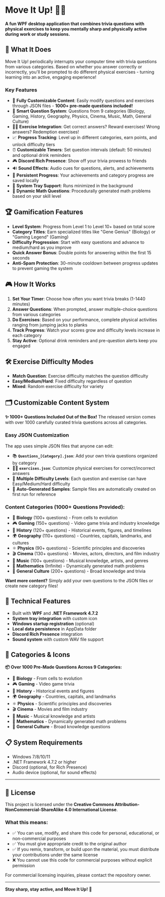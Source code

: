 # Move It Up! 🧠💪

**A fun WPF desktop application that combines trivia questions with physical exercises to keep you mentally sharp and physically active during work or study sessions.**

## 🎯 What It Does

Move It Up! periodically interrupts your computer time with trivia questions from various categories. Based on whether you answer correctly or incorrectly, you'll be prompted to do different physical exercises - turning learning into an active, engaging experience!

### Key Features

- 📝 **Fully Customizable Content**: Easily modify questions and exercises through JSON files - **1000+ pre-made questions included!**
- 🎲 **Smart Question System**: Questions from 9 categories (Biology, Gaming, History, Geography, Physics, Cinema, Music, Math, General Culture)
- 🏃‍♂️ **Exercise Integration**: Get correct answers? Reward exercises! Wrong answers? Redemption exercises!
- 📈 **Progress Tracking**: Level up in different categories, earn points, and unlock difficulty tiers
- ⏰ **Customizable Timers**: Set question intervals (default: 50 minutes) and optional drink reminders
- 🎮 **Discord Rich Presence**: Show off your trivia prowess to friends
- 🔊 **Sound Effects**: Audio cues for questions, alerts, and achievements
- 💾 **Persistent Progress**: Your achievements and category progress are saved locally
- 🚀 **System Tray Support**: Runs minimized in the background
- 🧮 **Dynamic Math Questions**: Procedurally generated math problems based on your skill level

## 🏆 Gamification Features

- **Level System**: Progress from Level 1 to Level 10+ based on total score
- **Category Titles**: Earn specialized titles like "Gene Genius" (Biology) or "Gaming Legend" (Gaming)
- **Difficulty Progression**: Start with easy questions and advance to medium/hard as you improve
- **Quick Answer Bonus**: Double points for answering within the first 15 seconds
- **Anti-Spam Protection**: 30-minute cooldown between progress updates to prevent gaming the system

## 🎮 How It Works

1. **Set Your Timer**: Choose how often you want trivia breaks (1-1440 minutes)
2. **Answer Questions**: When prompted, answer multiple-choice questions from various categories
3. **Do Exercises**: Based on your performance, complete physical activities ranging from jumping jacks to planks
4. **Track Progress**: Watch your scores grow and difficulty levels increase in each category
5. **Stay Active**: Optional drink reminders and pre-question alerts keep you engaged

## 🛠️ Exercise Difficulty Modes

- **Match Question**: Exercise difficulty matches the question difficulty
- **Easy/Medium/Hard**: Fixed difficulty regardless of question
- **Mixed**: Random exercise difficulty for variety

## 🗂️ Customizable Content System

**✨ 1000+ Questions Included Out of the Box!** The released version comes with over 1000 carefully curated trivia questions across all categories.

### Easy JSON Customization
The app uses simple JSON files that anyone can edit:
- 📚 **`Questions_[Category].json`**: Add your own trivia questions organized by category
- 🏃‍♂️ **`exercises.json`**: Customize physical exercises for correct/incorrect answers
- 🎯 **Multiple Difficulty Levels**: Each question and exercise can have Easy/Medium/Hard difficulty
- 📁 **Auto-Generated Samples**: Sample files are automatically created on first run for reference

### Content Categories (1000+ Questions Provided):
- 🧬 **Biology** (100+ questions) - From cells to evolution
- 🎮 **Gaming** (150+ questions) - Video game trivia and industry knowledge
- 📜 **History** (120+ questions) - Historical events, figures, and timelines
- 🌍 **Geography** (110+ questions) - Countries, capitals, landmarks, and cultures
- ⚛️ **Physics** (90+ questions) - Scientific principles and discoveries
- 🎬 **Cinema** (130+ questions) - Movies, actors, directors, and film industry
- 🎵 **Music** (100+ questions) - Musical knowledge, artists, and genres
- 🔢 **Mathematics** (Infinite) - Dynamically generated math problems
- 🧠 **General Culture** (200+ questions) - Broad knowledge and trivia

**Want more content?** Simply add your own questions to the JSON files or create new category files!

## 🔧 Technical Features

- Built with **WPF** and **.NET Framework 4.7.2**
- **System tray integration** with custom icon
- **Windows startup registration** (optional)
- **Local data persistence** in AppData folder
- **Discord Rich Presence** integration
- **Sound system** with custom WAV file support

## 🎨 Categories & Icons

**📦 Over 1000 Pre-Made Questions Across 9 Categories:**

- 🧬 **Biology** - From cells to evolution
- 🎮 **Gaming** - Video game trivia
- 📜 **History** - Historical events and figures  
- 🌍 **Geography** - Countries, capitals, and landmarks
- ⚛️ **Physics** - Scientific principles and discoveries
- 🎬 **Cinema** - Movies and film industry
- 🎵 **Music** - Musical knowledge and artists
- 🔢 **Mathematics** - Dynamically generated math problems
- 🧠 **General Culture** - Broad knowledge questions

## 📋 System Requirements

- Windows 7/8/10/11
- .NET Framework 4.7.2 or higher
- Discord (optional, for Rich Presence)
- Audio device (optional, for sound effects)

---

## 📄 License

This project is licensed under the **Creative Commons Attribution-NonCommercial-ShareAlike 4.0 International License**.

### What this means:
- ✅ You can use, modify, and share this code for personal, educational, or non-commercial purposes
- ✅ You must give appropriate credit to the original author
- ✅ If you remix, transform, or build upon the material, you must distribute your contributions under the same license
- ❌ You cannot use this code for commercial purposes without explicit permission

For commercial licensing inquiries, please contact the repository owner.

---

**Stay sharp, stay active, and Move It Up!** 🚀

